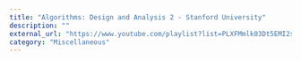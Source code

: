 ```yaml
---
title: "Algorithms: Design and Analysis 2 - Stanford University"
description: ""
external_url: "https://www.youtube.com/playlist?list=PLXFMmlk03Dt5EMI2s2WQBsLsZl7A5HEK6"
category: "Miscellaneous"
---
```

